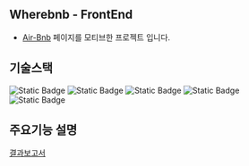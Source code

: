 ## Wherebnb - FrontEnd
- [Air-Bnb](https://www.airbnb.co.kr/) 페이지를 모티브한 프로젝트 입니다.

## 기술스택
![Static Badge](https://img.shields.io/badge/javascript-yellow?style=for-the-badge)
![Static Badge](https://img.shields.io/badge/next-black?style=for-the-badge&label=AppRouter)
![Static Badge](https://img.shields.io/badge/zustand-87CEEB?style=for-the-badge)
![Static Badge](https://img.shields.io/badge/reactquery-red?style=for-the-badge)
![Static Badge](https://img.shields.io/badge/googleMapApi-blue?style=for-the-badge)




## 주요기능 설명
<a href="https://develsopher-nextjs.s3.ap-northeast-2.amazonaws.com/wherebnb-%E1%84%80%E1%85%A7%E1%86%AF%E1%84%80%E1%85%AA%E1%84%87%E1%85%A9%E1%84%80%E1%85%A9%E1%84%89%E1%85%A5.pdf" target="_blank">결과보고서</a>
